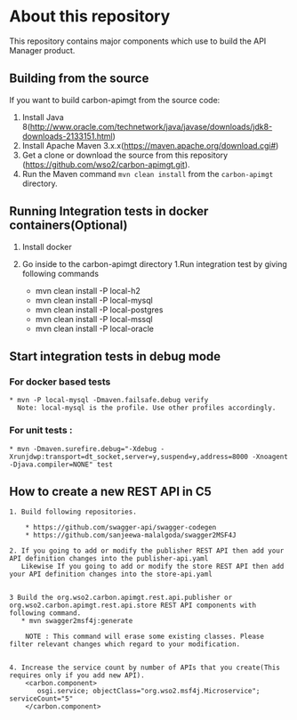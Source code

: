 # About this repository
 This repository contains major components which use to build the API Manager product.

## Building from the source

If you want to build carbon-apimgt from the source code:

1. Install Java 8(http://www.oracle.com/technetwork/java/javase/downloads/jdk8-downloads-2133151.html)
1. Install Apache Maven 3.x.x(https://maven.apache.org/download.cgi#)
1. Get a clone or download the source from this repository (https://github.com/wso2/carbon-apimgt.git).
1. Run the Maven command ``mvn clean install`` from the ``carbon-apimgt`` directory.


## Running Integration tests in docker containers(Optional)


1. Install docker
1. Go inside to the carbon-apimgt directory
1.Run integration test by giving following commands

    * mvn clean install -P local-h2
    * mvn clean install -P local-mysql
    * mvn clean install -P local-postgres
    * mvn clean install -P local-mssql
    * mvn clean install -P local-oracle

## Start integration tests in debug mode

 ### For docker based tests

    * mvn -P local-mysql -Dmaven.failsafe.debug verify
      Note: local-mysql is the profile. Use other profiles accordingly.

 ### For unit tests :

    * mvn -Dmaven.surefire.debug="-Xdebug -Xrunjdwp:transport=dt_socket,server=y,suspend=y,address=8000 -Xnoagent -Djava.compiler=NONE" test

## How to create a new REST API in C5

    1. Build following repositories.

        * https://github.com/swagger-api/swagger-codegen
        * https://github.com/sanjeewa-malalgoda/swagger2MSF4J

    2. If you going to add or modify the publisher REST API then add your API definition changes into the publisher-api.yaml
       Likewise If you going to add or modify the store REST API then add  your API definition changes into the store-api.yaml


    3 Build the org.wso2.carbon.apimgt.rest.api.publisher or org.wso2.carbon.apimgt.rest.api.store REST API components with following command.
       * mvn swagger2msf4j:generate

        NOTE : This command will erase some existing classes. Please filter relevant changes which regard to your modification.


    4. Increase the service count by number of APIs that you create(This requires only if you add new API).
        <carbon.component>
           osgi.service; objectClass="org.wso2.msf4j.Microservice"; serviceCount="5"
        </carbon.component>

